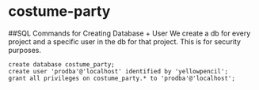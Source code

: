 # costume-party
##SQL Commands for Creating Database + User
We create a db for every project and a specific user in the db for that project. This is for security purposes.
```
create database costume_party;
create user 'prodba'@'localhost' identified by 'yellowpencil';
grant all privileges on costume_party.* to 'prodba'@'localhost';
```